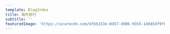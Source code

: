 ```yaml
---
template: BlogIndex
title: 海外旅行
subtitle: ''
featuredImage: 'https://ucarecdn.com/bfbb153e-0d57-4906-9355-14945df9f8a0/'
---
```


